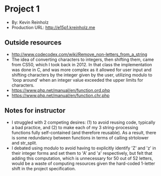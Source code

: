 # Project 1
+ By: Kevin Reinholz
+ Production URL: <http://e15p1.kreinholz.me>

## Outside resources
+ <http://www.codecodex.com/wiki/Remove_non-letters_from_a_string>
+ The idea of converting characters to integers, then shifting them, came from CS50, which I took back in 2012. In that class the implementation was done in C, and was more complex as it allowed for user input and shifting characters by the integer given by the user, utilizing modulo to 'loop around' when an integer value exceeded the upper limits for characters.
+ <https://www.php.net/manual/en/function.ord.php>
+ <https://www.php.net/manual/en/function.chr.php>

## Notes for instructor
+ I struggled with 2 competing desires: (1) to avoid reusing code, typically a bad practice, and (2) to make each of my 3 string-processing functions fully self-contained (and therefore reusable). As a result, there is some redundancy between functions in terms of calling strtolower and str_split.
+ I debated using modulo to avoid having to explicitly identify 'Z' and 'z' in their integer forms and set them to 'A' and 'a' respectively, but felt that adding this computation, which is unnecessary for 50 out of 52 letters, would be a waste of computing resources given the hard-coded 1-letter shift in the project specification.